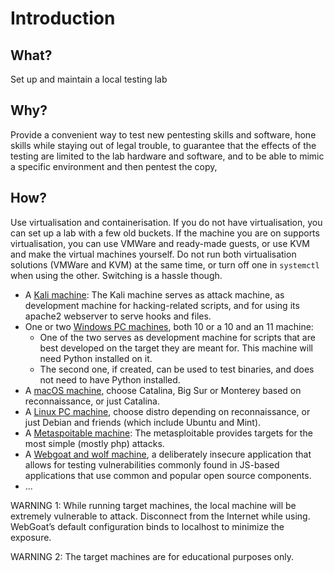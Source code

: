 # Introduction

## What?

Set up and maintain a local testing lab

## Why?

Provide a convenient way to test new pentesting skills and software, hone skills while staying out of legal trouble, 
to guarantee that the effects of the testing are limited to the lab hardware and software, and to be able to 
mimic a specific environment and then pentest the copy, 

## How?

Use virtualisation and containerisation. If you do not have virtualisation, you can set up a lab with a few old buckets. 
If the machine you are on supports virtualisation, you can use VMWare and ready-made guests, or use KVM and make the 
virtual machines yourself. Do not run both virtualisation solutions (VMWare and KVM) at the same time, or turn off one in `systemctl` when using the 
other. Switching is a hassle though.

* A [Kali machine](Kali.md): The Kali machine serves as attack machine, as development machine for hacking-related scripts, and for using its apache2 webserver to serve hooks and files.
* One or two [Windows PC machines](Windows.md), both 10 or a 10 and an 11 machine: 
  * One of the two serves as development machine for scripts that are best developed on the target they are meant for. This machine will need Python installed on it. 
  * The second one, if created, can be used to test binaries, and does not need to have Python installed.
* A [macOS machine](Macos.md), choose Catalina, Big Sur or Monterey based on reconnaissance, or just Catalina.
* A [Linux PC machine](Linux.md), choose distro depending on reconnaissance, or just Debian and friends (which include Ubuntu and Mint).
* A [Metaspoitable machine](Metasploitable.md): The metasploitable provides targets for the most simple (mostly php) attacks.
* A [Webgoat and wolf machine](Webgoat.md), a deliberately insecure application that allows for testing vulnerabilities commonly found in JS-based applications that use common and popular open source components.
* ...

WARNING 1: While running target machines, the local machine will be extremely vulnerable to attack. Disconnect 
from the Internet while using. WebGoat’s default configuration binds to localhost to minimize the exposure.

WARNING 2: The target machines are for educational purposes only. 

